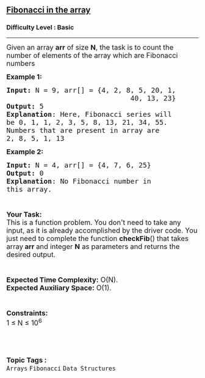 <h2><a href="https://practice.geeksforgeeks.org/problems/fibonacci-in-the-array5817/1?page=1&difficulty[]=-1&status[]=unsolved&category[]=Arrays&sortBy=submissions">Fibonacci in the array</a></h2><h3>Difficulty Level : Basic</h3><hr><div class="problems_problem_content__Xm_eO"><p><span style="font-size:18px">Given an array <strong>arr</strong> of size <strong>N</strong>, the task is to count the number of elements of the array which are Fibonacci numbers</span></p>

<p><span style="font-size:18px"><strong>Example 1:</strong></span></p>

<pre><span style="font-size:18px"><strong>Input: </strong>N = 9, arr[] = {4, 2, 8, 5, 20, 1, 
                              40, 13, 23}
<strong>Output:</strong> 5
<strong>Explanation</strong>: Here, Fibonacci series will 
be 0, 1, 1, 2, 3, 5, 8, 13, 21, 34, 55. 
Numbers that are present in array are 
2, 8, 5, 1, 13</span></pre>

<p><span style="font-size:18px"><strong>Example 2:</strong></span></p>

<pre><span style="font-size:18px"><strong>Input: </strong>N = 4, arr[] = {4, 7, 6, 25} 
<strong>Output:</strong> 0
<strong>Explanation</strong>: No Fibonacci number in 
this array.</span></pre>

<p>&nbsp;</p>

<p><span style="font-size:18px"><strong>Your Task:</strong><br>
This is a function problem. You don't need to take any input, as it is already accomplished by the driver code. You just need to complete the function <strong>checkFib</strong>() that takes<strong> </strong>array<strong> arr </strong>and integer <strong>N</strong>&nbsp;as parameters and returns the desired output.</span></p>

<p>&nbsp;</p>

<p><span style="font-size:18px"><strong>Expected Time Complexity:</strong> O(N).<br>
<strong>Expected Auxiliary Space:</strong> O(1).</span></p>

<p>&nbsp;</p>

<p><span style="font-size:18px"><strong>Constraints:</strong><br>
1 ≤ N ≤ 10<sup>6</sup></span></p>

<p>&nbsp;</p>
</div><br><p><span style=font-size:18px><strong>Topic Tags : </strong><br><code>Arrays</code>&nbsp;<code>Fibonacci</code>&nbsp;<code>Data Structures</code>&nbsp;